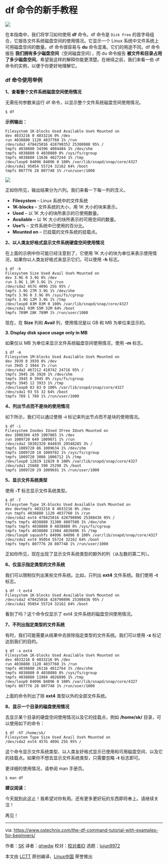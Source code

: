 df 命令的新手教程
======

![](https://www.ostechnix.com/wp-content/uploads/2018/04/df-command-1-720x340.png)

在本指南中，我们将学习如何使用 **df** 命令。df 命令是 `Disk Free` 的首字母组合，它报告文件系统磁盘空间的使用情况。它显示一个 Linux 系统中文件系统上可用磁盘空间的数量。df 命令很容易与 **du** 命令混淆。它们的用途不同。df 命令报告 **我们拥有多少磁盘空间**（空闲磁盘空间），而 du 命令报告 **被文件和目录占用了多少磁盘空间**。希望我这样的解释你能更清楚。在继续之前，我们来看一些 df 命令的实例，以便于你更好地理解它。

### df 命令使用举例

**1、查看整个文件系统磁盘空间使用情况**

无需任何参数来运行 df 命令，以显示整个文件系统磁盘空间使用情况。
```
$ df

```

**示例输出：**

```
Filesystem 1K-blocks Used Available Use% Mounted on
dev 4033216 0 4033216 0% /dev
run 4038880 1120 4037760 1% /run
/dev/sda2 478425016 428790352 25308980 95% /
tmpfs 4038880 34396 4004484 1% /dev/shm
tmpfs 4038880 0 4038880 0% /sys/fs/cgroup
tmpfs 4038880 11636 4027244 1% /tmp
/dev/loop0 84096 84096 0 100% /var/lib/snapd/snap/core/4327
/dev/sda1 95054 55724 32162 64% /boot
tmpfs 807776 28 807748 1% /run/user/1000

```

![][2]

正如你所见，输出结果分为六列。我们来看一下每一列的含义。

  * **Filesystem** – Linux 系统中的文件系统
  * **1K-blocks** – 文件系统的大小，用 1K 大小的块来表示。
  * **Used** – 以 1K 大小的块所表示的已使用数量。
  * **Available** – 以 1K 大小的块所表示的可用空间的数量。
  * **Use%** – 文件系统中已使用的百分比。
  * **Mounted on** – 已挂载的文件系统的挂载点。



**2、以人类友好格式显示文件系统硬盘空间使用情况**

在上面的示例中你可能已经注意到了，它使用 1K 大小的块为单位来表示使用情况，如果你以人类友好格式来显示它们，可以使用 **-h** 标志。
```
$ df -h
Filesystem Size Used Avail Use% Mounted on
dev 3.9G 0 3.9G 0% /dev
run 3.9G 1.1M 3.9G 1% /run
/dev/sda2 457G 409G 25G 95% /
tmpfs 3.9G 27M 3.9G 1% /dev/shm
tmpfs 3.9G 0 3.9G 0% /sys/fs/cgroup
tmpfs 3.9G 12M 3.9G 1% /tmp
/dev/loop0 83M 83M 0 100% /var/lib/snapd/snap/core/4327
/dev/sda1 93M 55M 32M 64% /boot
tmpfs 789M 28K 789M 1% /run/user/1000

```

现在，在 **Size** 列和 **Avail** 列，使用情况是以 GB 和 MB 为单位来显示的。

**3\. Display disk space usage only in MB**

如果仅以 MB 为单位来显示文件系统磁盘空间使用情况，使用 **-m** 标志。
```
$ df -m
Filesystem 1M-blocks Used Available Use% Mounted on
dev 3939 0 3939 0% /dev
run 3945 2 3944 1% /run
/dev/sda2 467212 418742 24716 95% /
tmpfs 3945 26 3920 1% /dev/shm
tmpfs 3945 0 3945 0% /sys/fs/cgroup
tmpfs 3945 12 3933 1% /tmp
/dev/loop0 83 83 0 100% /var/lib/snapd/snap/core/4327
/dev/sda1 93 55 32 64% /boot
tmpfs 789 1 789 1% /run/user/1000

```

**4、列出节点而不是块的使用情况**

如下所示，我们可以通过使用 **-i** 标记来列出节点而不是块的使用情况。
```
$ df -i
Filesystem Inodes IUsed IFree IUse% Mounted on
dev 1008304 439 1007865 1% /dev
run 1009720 649 1009071 1% /run
/dev/sda2 30392320 844035 29548285 3% /
tmpfs 1009720 86 1009634 1% /dev/shm
tmpfs 1009720 18 1009702 1% /sys/fs/cgroup
tmpfs 1009720 3008 1006712 1% /tmp
/dev/loop0 12829 12829 0 100% /var/lib/snapd/snap/core/4327
/dev/sda1 25688 390 25298 2% /boot
tmpfs 1009720 29 1009691 1% /run/user/1000

```

**5、显示文件系统类型**

使用 **-T** 标志显示文件系统类型。
```
$ df -T
Filesystem Type 1K-blocks Used Available Use% Mounted on
dev devtmpfs 4033216 0 4033216 0% /dev
run tmpfs 4038880 1120 4037760 1% /run
/dev/sda2 ext4 478425016 428790896 25308436 95% /
tmpfs tmpfs 4038880 31300 4007580 1% /dev/shm
tmpfs tmpfs 4038880 0 4038880 0% /sys/fs/cgroup
tmpfs tmpfs 4038880 11984 4026896 1% /tmp
/dev/loop0 squashfs 84096 84096 0 100% /var/lib/snapd/snap/core/4327
/dev/sda1 ext4 95054 55724 32162 64% /boot
tmpfs tmpfs 807776 28 807748 1% /run/user/1000

```

正如你所见，现在出现了显示文件系统类型的额外的列（从左数的第二列）。

**6、仅显示指定类型的文件系统**

我们可以限制仅列出某些文件系统。比如，只列出 **ext4** 文件系统。我们使用 **-t** 标志。
```
$ df -t ext4
Filesystem 1K-blocks Used Available Use% Mounted on
/dev/sda2 478425016 428790896 25308436 95% /
/dev/sda1 95054 55724 32162 64% /boot

```

看到了吗？这个命令仅显示了 ext4 文件系统的磁盘空间使用情况。

**7、不列出指定类型的文件系统**

有时，我们可能需要从结果中去排除指定类型的文件系统。我们可以使用 **-x** 标记达到我们的目的。
```
$ df -x ext4
Filesystem 1K-blocks Used Available Use% Mounted on
dev 4033216 0 4033216 0% /dev
run 4038880 1120 4037760 1% /run
tmpfs 4038880 26116 4012764 1% /dev/shm
tmpfs 4038880 0 4038880 0% /sys/fs/cgroup
tmpfs 4038880 11984 4026896 1% /tmp
/dev/loop0 84096 84096 0 100% /var/lib/snapd/snap/core/4327
tmpfs 807776 28 807748 1% /run/user/1000

```

上面的命令列出了除 **ext4** 类型以外的全部文件系统。

**8、显示一个目录的磁盘使用情况**

去显示某个目录的硬盘空间使用情况以及它的挂载点，例如 **/home/sk/** 目录，可以使用如下的命令：
```
$ df -hT /home/sk/
Filesystem Type Size Used Avail Use% Mounted on
/dev/sda2 ext4 457G 409G 25G 95% /

```

这个命令显示文件系统类型、以人类友好格式显示已使用和可用磁盘空间、以及它的挂载点。如果你不想去显示文件系统类型，只需要忽略 **-t** 标志即可。

更详细的使用情况，请参阅 man 手册页。
```
$ man df

```

**建议阅读：**

今天就到此这止！我希望对你有用。还有更多更好玩的东西即将奉上。请继续关注！

再见！



--------------------------------------------------------------------------------

via: https://www.ostechnix.com/the-df-command-tutorial-with-examples-for-beginners/

作者：[SK][a]
译者：[qhwdw](https://github.com/qhwdw)
校对：[校对者ID](https://github.com/校对者ID)
选题：[lujun9972](https://github.com/lujun9972)

本文由 [LCTT](https://github.com/LCTT/TranslateProject) 原创编译，[Linux中国](https://linux.cn/) 荣誉推出

[a]:https://www.ostechnix.com/author/sk/
[1]:data:image/gif;base64,R0lGODlhAQABAIAAAAAAAP///yH5BAEAAAAALAAAAAABAAEAAAIBRAA7
[2]:http://www.ostechnix.com/wp-content/uploads/2018/04/df-command.png

